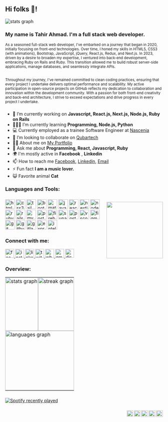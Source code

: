 <h2 align="left">Hi folks 👋!</h2>
<img src="https://i.ibb.co/Mf0qvSf/banner-pc.jpg" alt="stats graph" style="widht:100%"  />


<h3 align="left">My name is Tahir Ahmad. I'm a full stack web developer.</h3>
<small>
  As a seasoned full-stack web developer, I've embarked on a journey that began in 2020, initially focusing on front-end technologies. Over time, I honed my skills in HTML5, CSS3 (with animations), Bootstrap, JavaScript, jQuery, React.js, Redux, and Next.js. In 2023, driven by a desire to broaden my expertise, I ventured into back-end development, embracing Ruby on Rails and Ruby. This transition allowed me to build robust server-side applications, manage databases, and seamlessly integrate APIs.<br><br>
  
  Throughout my journey, I've remained committed to clean coding practices, ensuring that every project I undertake delivers optimal performance and scalability. My active participation in open-source projects on GitHub reflects my dedication to collaboration and innovation within the development community. With a passion for both front-end creativity and back-end architecture, I strive to exceed expectations and drive progress in every project I undertake.
</small>

###


  - 🔭 I’m currently working on **Javascript, React.js, Next.js, Node.js, Ruby on Rails**
  - 🧑🏻‍💻 I’m currently learning **Programming, Node.js, Python**
  - 💻 Currently employed as a trainee Software Engineer at [Nascenia](https://nascenia.com/) 
  - 👯 I’m looking to collaborate on [Qubartech](https://qubartech.com/)
  - 👨‍💻 About me on [My Portfolio](https://tahirahmad.vercel.app/)
  - 💬 Ask me about **Programming, React, Javascript, Ruby**
  - 🌍 I'm mostly active in **Facebook** , **Linkedin**
  - 📫 How to reach me [Facebook](https://fb.com/TahirAhmad01/), [Linkedin](https://www.linkedin.com/in/tahirahmad01/), [Email](mailto:tahirahmad0234@gmail.com)
  - ⚡ Fun fact **I am a music lover.**
  - 😺 Favorite animal **Cat**

<h3 align="left">Languages and Tools:</h3>
<img align="right" height="180" src="https://media1.tenor.com/m/2uyENRmiUt0AAAAC/coding.gif" style="margin-top:15px" />

###

<div align="left">
  <img src="https://img.shields.io/badge/HTML5-E34F26?logo=html5&logoColor=white&style=for-the-badge" height="30" alt="html5 logo"  />
  <img src="https://img.shields.io/badge/CSS3-1572B6?logo=css3&logoColor=white&style=for-the-badge" height="30" alt="css3 logo"  />
  <img src="https://img.shields.io/badge/Tailwind CSS-06B6D4?logo=tailwindcss&logoColor=black&style=for-the-badge" height="30" alt="tailwindcss logo"  />
  <img src="https://img.shields.io/badge/Bootstrap-7952B3?logo=bootstrap&logoColor=white&style=for-the-badge" height="30" alt="bootstrap logo"  />
  <img src="https://img.shields.io/badge/MUI-007FFF?logo=mui&logoColor=white&style=for-the-badge" height="30" alt="materialui logo"  />
  <img src="https://img.shields.io/badge/JavaScript-F7DF1E?logo=javascript&logoColor=black&style=for-the-badge" height="30" alt="javascript logo"  />
  <img src="https://img.shields.io/badge/React-61DAFB?logo=react&logoColor=black&style=for-the-badge" height="30" alt="react logo"  />
  <img src="https://img.shields.io/badge/Next.js-000000?logo=nextdotjs&logoColor=white&style=for-the-badge" height="30" alt="nextjs logo"  />
  <img src="https://img.shields.io/badge/Node.js-339933?logo=nodedotjs&logoColor=white&style=for-the-badge" height="30" alt="nodejs logo"  />
  <img src="https://img.shields.io/badge/Ruby-CC342D?logo=ruby&logoColor=white&style=for-the-badge" height="30" alt="ruby logo"  />
  <img src="https://img.shields.io/badge/Ruby on Rails-CC0000?logo=rubyonrails&logoColor=white&style=for-the-badge" height="30" alt="rails logo"  />
  <img src="https://img.shields.io/badge/MySQL-4479A1?logo=mysql&logoColor=white&style=for-the-badge" height="30" alt="mysql logo"  />
  <img src="https://img.shields.io/badge/PostgreSQL-4169E1?logo=postgresql&logoColor=white&style=for-the-badge" height="30" alt="postgresql logo"  />
  <img src="https://img.shields.io/badge/Firebase-FFCA28?logo=firebase&logoColor=black&style=for-the-badge" height="30" alt="firebase logo"  />
  <img src="https://img.shields.io/badge/Supabase-3ECF8E?logo=supabase&logoColor=black&style=for-the-badge" height="30" alt="supabase logo"  />
  <img src="https://img.shields.io/badge/Postman-FF6C37?logo=postman&logoColor=black&style=for-the-badge" height="30" alt="postman logo"  />
  <img src="https://img.shields.io/badge/Visual Studio Code-007ACC?logo=visualstudiocode&logoColor=white&style=for-the-badge" height="30" alt="vscode logo"  />
  <img src="https://img.shields.io/badge/Figma-F24E1E?logo=figma&logoColor=white&style=for-the-badge" height="30" alt="figma logo"  />
  <img src="https://img.shields.io/badge/Git-F05032?logo=git&logoColor=white&style=for-the-badge" height="30" alt="git logo"  />
  <img src="https://img.shields.io/badge/GitHub-181717?logo=github&logoColor=white&style=for-the-badge" height="30" alt="github logo"  />
  <img src="https://img.shields.io/badge/GitLab-FC6D26?logo=gitlab&logoColor=black&style=for-the-badge" height="30" alt="gitlab logo"  />
  <img src="https://img.shields.io/badge/Express-000000?logo=express&logoColor=white&style=for-the-badge" height="30" alt="express logo"  />
  <img src="https://img.shields.io/badge/IntelliJ IDEA-000000?logo=intellijidea&logoColor=white&style=for-the-badge" height="30" alt="intellij logo"  />
</div>

###

###
<h3 align="left">Connect with me:</h3>
<div>
  <a href="https://fb.com/tahirahmad01" target="_blank">
    <img src="https://img.shields.io/static/v1?message=Facebook&logo=facebook&label=&color=1877F2&logoColor=white&labelColor=&style=for-the-badge" height="28" alt="facebook logo"  />
  </a>
  <a href="https://instagram.com/tahir_ahmad01" target="_blank">
    <img src="https://img.shields.io/static/v1?message=Instagram&logo=instagram&label=&color=E4405F&logoColor=white&labelColor=&style=for-the-badge" height="28" alt="instagram logo"  />
  </a>
  <a href="https://linkedin.com/in/tahirahmad01" target="_blank">
    <img src="https://img.shields.io/static/v1?message=LinkedIn&logo=linkedin&label=&color=0077B5&logoColor=white&labelColor=&style=for-the-badge" height="28" alt="linkedin logo"  />
  </a>
  <a href="https://twitter.com/tahir_ahmad01" target="_blank">
    <img src="https://img.shields.io/static/v1?message=Twitter&logo=twitter&label=&color=1DA1F2&logoColor=white&labelColor=&style=for-the-badge" height="28" alt="twitter logo"  />
  </a>
  <a href="https://api.whatsapp.com/send/?phone=%2B8801610881871&text&type=phone_number&app_absent=0" target="_blank">
    <img src="https://img.shields.io/static/v1?message=Whatsapp&logo=whatsapp&label=&color=25D366&logoColor=white&labelColor=&style=for-the-badge" height="28" alt="whatsapp logo"  />
  </a>
  <a href="mailto:tahirahmad0234@gmail.com" target="_blank">
    <img src="https://img.shields.io/static/v1?message=Gmail&logo=gmail&label=&color=D14836&logoColor=white&labelColor=&style=for-the-badge" height="28" alt="gmail logo"  />
  </a>
  <a href="https://discordapp.com/users/925617896913268748" target="_blank">
    <img src="https://img.shields.io/static/v1?message=Discord&logo=discord&label=&color=7289DA&logoColor=white&labelColor=&style=for-the-badge" height="28" alt="discord logo"  />
  </a>
</div>

###

<h3 align="left">Overview:</h3>

<table style="border-collapse: collapse; width: 100%;">
  <tr>
    <td style="border: none; padding: 0;">
      <img src="https://github-readme-stats.vercel.app/api?username=tahirahmad01&hide_title=false&hide_rank=false&show_icons=true&include_all_commits=true&count_private=true&disable_animations=false&theme=dracula&locale=en&hide_border=true" height="170" alt="stats graph" style="width: 100%;"/>
    </td>
    <td style="border: none; padding: 0;">
      <img src="https://streak-stats.demolab.com?user=tahirahmad01&locale=en&mode=daily&theme=dracula&hide_border=true&border_radius=5" height="170" alt="streak graph" style="width: 100%;"/>
    </td>
  </tr>
  <tr>
    <td colspan="2" style="border: none; padding: 0;">
      <img src="https://github-readme-stats.vercel.app/api/top-langs?username=tahirahmad01&locale=en&hide_title=false&layout=compact&card_width=880&langs_count=8&theme=dracula&hide_border=true" height="190" alt="languages graph" style="width: 100%;"/>
    </td>
  </tr>
</table>


###

<div align="left">
  <a href="https://open.spotify.com/user/6h6xe7go5dhc0k59y19aihwgp">
    <img src="https://spotify-recently-played-readme.vercel.app/api?user=6h6xe7go5dhc0k59y19aihwgp&count=10&width=900" alt="Spotify recently played" style="max-width:100%"  />
  </a>
</div>

###

<a href="https://codepen.io/tahirahmad">
  <img align="right" alt="Tahir Ahmad | Codepen" width="21px" src="https://raw.githubusercontent.com/rahuldkjain/github-profile-readme-generator/master/src/images/icons/Social/codepen.svg" alt="tahirahmad" />
</a>
<a href="https://twitter.com/tahir_ahmad01">
  <img align="right" alt="Tahir Ahmad | Twitter" width="21px" src="https://raw.githubusercontent.com/anuraghazra/anuraghazra/master/assets/twitter.svg" />
</a>
<a href="https://instagram.com/tahir_ahmad01">
  <img align="right" alt="Tahir Ahmad | instagram" width="21px" src="https://raw.githubusercontent.com/rahuldkjain/github-profile-readme-generator/master/src/images/icons/Social/instagram.svg" alt="tahir_ahmad01" />
</a>
<a href="https://linkedin.com/in/tahirahmad01">
  <img align="right" alt="Tahir Ahmad | Linkedin" width="20px" src="https://raw.githubusercontent.com/rahuldkjain/github-profile-readme-generator/master/src/images/icons/Social/linked-in-alt.svg" alt="tahirahmad01" />
</a>
<a href="https://fb.com/tahirahmad01">
  <img align="right" alt="Tahir Ahmad | Facebook" width="20px" src="https://raw.githubusercontent.com/rahuldkjain/github-profile-readme-generator/master/src/images/icons/Social/facebook.svg" alt="tahirahmad01" />
</a>
